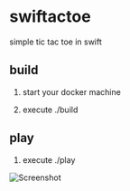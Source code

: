 # swiftactoe

simple tic tac toe in swift

## build

1) start your docker machine

2) execute ./build

## play

1) execute ./play

![Screenshot](swiftactoe.gif?raw=true "Screenshot")
